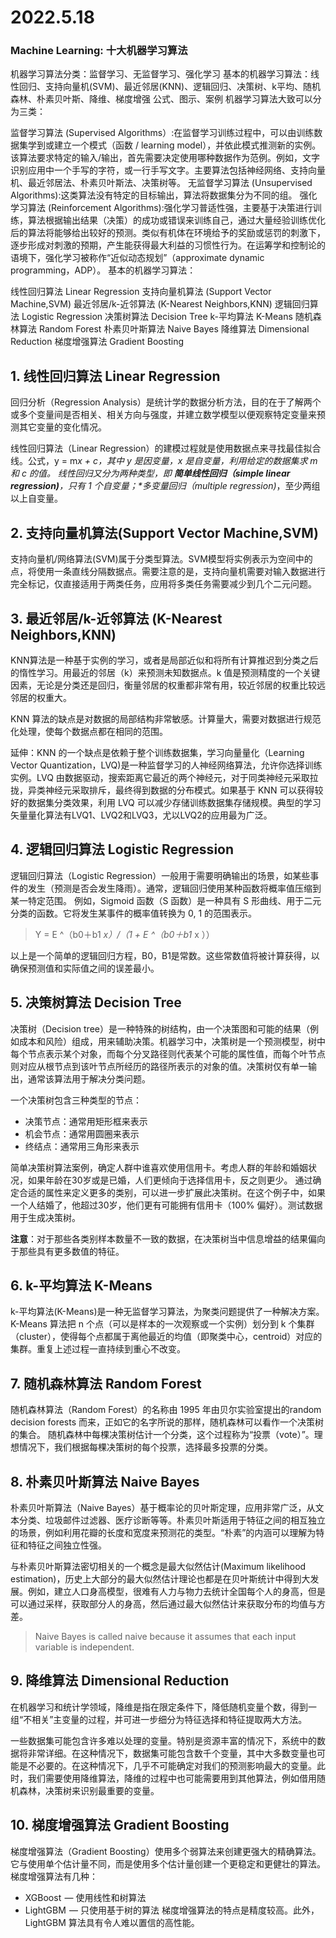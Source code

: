 # 2022.5.18

### Machine Learning: 十大机器学习算法

机器学习算法分类：监督学习、无监督学习、强化学习
基本的机器学习算法：线性回归、支持向量机(SVM)、最近邻居(KNN)、逻辑回归、决策树、k平均、随机森林、朴素贝叶斯、降维、梯度增强
公式、图示、案例
机器学习算法大致可以分为三类：

监督学习算法 (Supervised Algorithms）:在监督学习训练过程中，可以由训练数据集学到或建立一个模式（函数 / learning model），并依此模式推测新的实例。该算法要求特定的输入/输出，首先需要决定使用哪种数据作为范例。例如，文字识别应用中一个手写的字符，或一行手写文字。主要算法包括神经网络、支持向量机、最近邻居法、朴素贝叶斯法、决策树等。
无监督学习算法 (Unsupervised Algorithms):这类算法没有特定的目标输出，算法将数据集分为不同的组。
强化学习算法 (Reinforcement Algorithms):强化学习普适性强，主要基于决策进行训练，算法根据输出结果（决策）的成功或错误来训练自己，通过大量经验训练优化后的算法将能够给出较好的预测。类似有机体在环境给予的奖励或惩罚的刺激下，逐步形成对刺激的预期，产生能获得最大利益的习惯性行为。在运筹学和控制论的语境下，强化学习被称作“近似动态规划”（approximate dynamic programming，ADP）。
基本的机器学习算法：

线性回归算法 Linear Regression
支持向量机算法 (Support Vector Machine,SVM)
最近邻居/k-近邻算法 (K-Nearest Neighbors,KNN)
逻辑回归算法 Logistic Regression
决策树算法 Decision Tree
k-平均算法 K-Means
随机森林算法 Random Forest
朴素贝叶斯算法 Naive Bayes
降维算法 Dimensional Reduction
梯度增强算法 Gradient Boosting

## 1. 线性回归算法 Linear Regression

回归分析（Regression Analysis）是统计学的数据分析方法，目的在于了解两个或多个变量间是否相关、相关方向与强度，并建立数学模型以便观察特定变量来预测其它变量的变化情况。

线性回归算法（Linear Regression）的建模过程就是使用数据点来寻找最佳拟合线。公式，y = m*x + c，其中 y 是因变量，x 是自变量，利用给定的数据集求 m 和 c 的值。
线性回归又分为两种类型，即* ***简单线性回归（simple linear regression)**，只有 1 个自变量；\*多变量回归（multiple regression)*，至少两组以上自变量。

## 2. 支持向量机算法(Support Vector Machine,SVM)

支持向量机/网络算法(SVM)属于分类型算法。SVM模型将实例表示为空间中的点，将使用一条直线分隔数据点。需要注意的是，支持向量机需要对输入数据进行完全标记，仅直接适用于两类任务，应用将多类任务需要减少到几个二元问题。

## 3. 最近邻居/k-近邻算法 (K-Nearest Neighbors,KNN)

KNN算法是一种基于实例的学习，或者是局部近似和将所有计算推迟到分类之后的惰性学习。用最近的邻居（k）来预测未知数据点。k 值是预测精度的一个关键因素，无论是分类还是回归，衡量邻居的权重都非常有用，较近邻居的权重比较远邻居的权重大。

KNN 算法的缺点是对数据的局部结构非常敏感。计算量大，需要对数据进行规范化处理，使每个数据点都在相同的范围。

延伸：KNN 的一个缺点是依赖于整个训练数据集，学习向量量化（Learning Vector Quantization，LVQ)是一种监督学习的人神经网络算法，允许你选择训练实例。LVQ 由数据驱动，搜索距离它最近的两个神经元，对于同类神经元采取拉拢，异类神经元采取排斥，最终得到数据的分布模式。如果基于 KNN 可以获得较好的数据集分类效果，利用 LVQ 可以减少存储训练数据集存储规模。典型的学习矢量量化算法有LVQ1、LVQ2和LVQ3，尤以LVQ2的应用最为广泛。

## 4. 逻辑回归算法 Logistic Regression

逻辑回归算法（Logistic Regression）一般用于需要明确输出的场景，如某些事件的发生（预测是否会发生降雨）。通常，逻辑回归使用某种函数将概率值压缩到某一特定范围。
例如，Sigmoid 函数（S 函数）是一种具有 S 形曲线、用于二元分类的函数。它将发生某事件的概率值转换为 0, 1 的范围表示。

> Y = E ^（b0＋b1 *x）/（1 + E ^（b0＋b1* x ））

以上是一个简单的逻辑回归方程，B0，B1是常数。这些常数值将被计算获得，以确保预测值和实际值之间的误差最小。

## 5. 决策树算法 Decision Tree

决策树（Decision tree）是一种特殊的树结构，由一个决策图和可能的结果（例如成本和风险）组成，用来辅助决策。机器学习中，决策树是一个预测模型，树中每个节点表示某个对象，而每个分叉路径则代表某个可能的属性值，而每个叶节点则对应从根节点到该叶节点所经历的路径所表示的对象的值。决策树仅有单一输出，通常该算法用于解决分类问题。

一个决策树包含三种类型的节点：

- 决策节点：通常用矩形框来表示
- 机会节点：通常用圆圈来表示
- 终结点：通常用三角形来表示

简单决策树算法案例，确定人群中谁喜欢使用信用卡。考虑人群的年龄和婚姻状况，如果年龄在30岁或是已婚，人们更倾向于选择信用卡，反之则更少。
通过确定合适的属性来定义更多的类别，可以进一步扩展此决策树。在这个例子中，如果一个人结婚了，他超过30岁，他们更有可能拥有信用卡（100% 偏好）。测试数据用于生成决策树。

**注意**：对于那些各类别样本数量不一致的数据，在决策树当中信息增益的结果偏向于那些具有更多数值的特征。

## 6. k-平均算法 K-Means

k-平均算法(K-Means)是一种无监督学习算法，为聚类问题提供了一种解决方案。
K-Means 算法把 n 个点（可以是样本的一次观察或一个实例）划分到 k 个集群（cluster），使得每个点都属于离他最近的均值（即聚类中心，centroid）对应的集群。重复上述过程一直持续到重心不改变。

## 7. 随机森林算法 Random Forest

随机森林算法（Random Forest）的名称由 1995 年由贝尔实验室提出的random decision forests 而来，正如它的名字所说的那样，随机森林可以看作一个决策树的集合。
随机森林中每棵决策树估计一个分类，这个过程称为“投票（vote）”。理想情况下，我们根据每棵决策树的每个投票，选择最多投票的分类。

## 8. 朴素贝叶斯算法 Naive Bayes

朴素贝叶斯算法（Naive Bayes）基于概率论的贝叶斯定理，应用非常广泛，从文本分类、垃圾邮件过滤器、医疗诊断等等。朴素贝叶斯适用于特征之间的相互独立的场景，例如利用花瓣的长度和宽度来预测花的类型。“朴素”的内涵可以理解为特征和特征之间独立性强。

与朴素贝叶斯算法密切相关的一个概念是最大似然估计(Maximum likelihood estimation)，历史上大部分的最大似然估计理论也都是在贝叶斯统计中得到大发展。例如，建立人口身高模型，很难有人力与物力去统计全国每个人的身高，但是可以通过采样，获取部分人的身高，然后通过最大似然估计来获取分布的均值与方差。

> Naive Bayes is called naive because it assumes that each input variable is independent.

## 9. 降维算法 Dimensional Reduction

在机器学习和统计学领域，降维是指在限定条件下，降低随机变量个数，得到一组“不相关”主变量的过程，并可进一步细分为特征选择和特征提取两大方法。

一些数据集可能包含许多难以处理的变量。特别是资源丰富的情况下，系统中的数据将非常详细。在这种情况下，数据集可能包含数千个变量，其中大多数变量也可能是不必要的。在这种情况下，几乎不可能确定对我们的预测影响最大的变量。此时，我们需要使用降维算法，降维的过程中也可能需要用到其他算法，例如借用随机森林，决策树来识别最重要的变量。

## 10. 梯度增强算法 Gradient Boosting

梯度增强算法（Gradient Boosting）使用多个弱算法来创建更强大的精确算法。它与使用单个估计量不同，而是使用多个估计量创建一个更稳定和更健壮的算法。梯度增强算法有几种：

- XGBoost  — 使用线性和树算法
- LightGBM  — 只使用基于树的算法
  梯度增强算法的特点是精度较高。此外，LightGBM 算法具有令人难以置信的高性能。